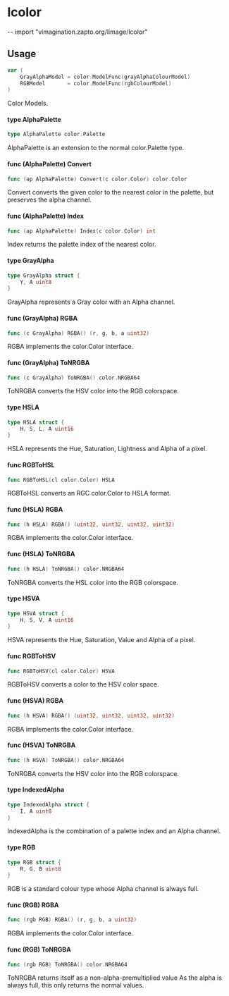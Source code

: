 # lcolor
--
    import "vimagination.zapto.org/limage/lcolor"


## Usage

```go
var (
	GrayAlphaModel = color.ModelFunc(grayAlphaColourModel)
	RGBModel       = color.ModelFunc(rgbColourModel)
)
```
Color Models.

#### type AlphaPalette

```go
type AlphaPalette color.Palette
```

AlphaPalette is an extension to the normal color.Palette type.

#### func (AlphaPalette) Convert

```go
func (ap AlphaPalette) Convert(c color.Color) color.Color
```
Convert converts the given color to the nearest color in the palette, but
preserves the alpha channel.

#### func (AlphaPalette) Index

```go
func (ap AlphaPalette) Index(c color.Color) int
```
Index returns the palette index of the nearest color.

#### type GrayAlpha

```go
type GrayAlpha struct {
	Y, A uint8
}
```

GrayAlpha represents a Gray color with an Alpha channel.

#### func (GrayAlpha) RGBA

```go
func (c GrayAlpha) RGBA() (r, g, b, a uint32)
```
RGBA implements the color.Color interface.

#### func (GrayAlpha) ToNRGBA

```go
func (c GrayAlpha) ToNRGBA() color.NRGBA64
```
ToNRGBA converts the HSV color into the RGB colorspace.

#### type HSLA

```go
type HSLA struct {
	H, S, L, A uint16
}
```

HSLA represents the Hue, Saturation, Lightness and Alpha of a pixel.

#### func  RGBToHSL

```go
func RGBToHSL(cl color.Color) HSLA
```
RGBToHSL converts an RGC color.Color to HSLA format.

#### func (HSLA) RGBA

```go
func (h HSLA) RGBA() (uint32, uint32, uint32, uint32)
```
RGBA implements the color.Color interface.

#### func (HSLA) ToNRGBA

```go
func (h HSLA) ToNRGBA() color.NRGBA64
```
ToNRGBA converts the HSL color into the RGB colorspace.

#### type HSVA

```go
type HSVA struct {
	H, S, V, A uint16
}
```

HSVA represents the Hue, Saturation, Value and Alpha of a pixel.

#### func  RGBToHSV

```go
func RGBToHSV(cl color.Color) HSVA
```
RGBToHSV converts a color to the HSV color space.

#### func (HSVA) RGBA

```go
func (h HSVA) RGBA() (uint32, uint32, uint32, uint32)
```
RGBA implements the color.Color interface.

#### func (HSVA) ToNRGBA

```go
func (h HSVA) ToNRGBA() color.NRGBA64
```
ToNRGBA converts the HSV color into the RGB colorspace.

#### type IndexedAlpha

```go
type IndexedAlpha struct {
	I, A uint8
}
```

IndexedAlpha is the combination of a palette index and an Alpha channel.

#### type RGB

```go
type RGB struct {
	R, G, B uint8
}
```

RGB is a standard colour type whose Alpha channel is always full.

#### func (RGB) RGBA

```go
func (rgb RGB) RGBA() (r, g, b, a uint32)
```
RGBA implements the color.Color interface.

#### func (RGB) ToNRGBA

```go
func (rgb RGB) ToNRGBA() color.NRGBA64
```
ToNRGBA returns itself as a non-alpha-premultiplied value As the alpha is always
full, this only returns the normal values.
